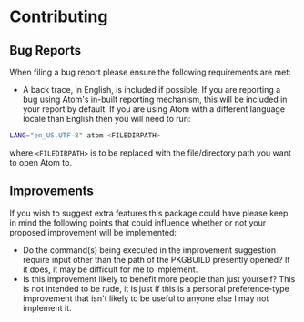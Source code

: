 # Contributing

## Bug Reports
When filing a bug report please ensure the following requirements are met:

* A back trace, in English, is included if possible. If you are reporting a bug using Atom's in-built reporting mechanism, this will be included in your report by default. If you are using Atom with a different language locale than English then you will need to run:

```bash
LANG="en_US.UTF-8" atom <FILEDIRPATH>
```

where `<FILEDIRPATH>` is to be replaced with the file/directory path you want to open Atom to.

## Improvements
If you wish to suggest extra features this package could have please keep in mind the following points that could influence whether or not your proposed improvement will be implemented:

* Do the command(s) being executed in the improvement suggestion require input other than the path of the PKGBUILD presently opened? If it does, it may be difficult for me to implement.
* Is this improvement likely to benefit more people than just yourself? This is not intended to be rude, it is just if this is a personal preference-type improvement that isn't likely to be useful to anyone else I may not implement it.
